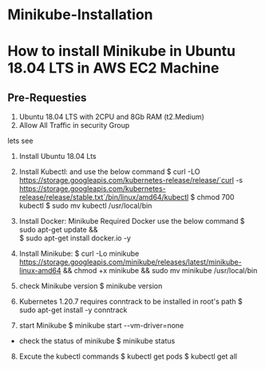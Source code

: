 # Minikube-Installation

# How to install Minikube in Ubuntu 18.04 LTS in AWS EC2 Machine 

##  Pre-Requesties

1. Ubuntu 18.04 LTS with 2CPU and 8Gb RAM (t2.Medium)
2. Allow All Traffic in security Group


lets see 

1. Install Ubuntu 18.04 Lts 

2. Install Kubectl: and use the below command 
$ curl -LO https://storage.googleapis.com/kubernetes-release/release/`curl -s https://storage.googleapis.com/kubernetes-release/release/stable.txt`/bin/linux/amd64/kubectl
$ chmod 700 kubectl
$ sudo mv kubectl /usr/local/bin

3. Install Docker: Minikube Required Docker use the below command
$ sudo apt-get update && \
$ sudo apt-get install docker.io -y

4. Install Minikube: 
$ curl -Lo minikube https://storage.googleapis.com/minikube/releases/latest/minikube-linux-amd64 && chmod +x minikube && sudo mv minikube /usr/local/bin
 
5. check Minikube version
$ minikube version

6. Kubernetes 1.20.7 requires conntrack to be installed in root's path
$ sudo apt-get install -y conntrack

7. start Minikube 
$ minikube start --vm-driver=none

* check the status of minikube
$ minikube status
 
8. Excute the kubectl commands
$ kubectl get pods 
$ kubectl get all          

